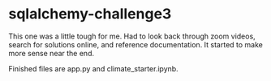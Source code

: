 # sqlalchemy-challenge3

This one was a little tough for me.  Had to look back through zoom videos, search for solutions online, and reference documentation. 
It started to make more sense near the end.

Finished files are app.py and climate_starter.ipynb.
